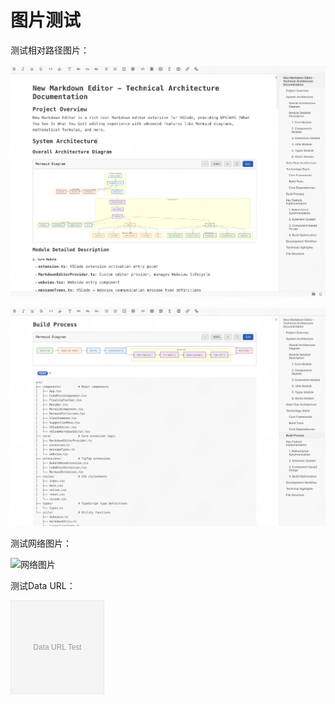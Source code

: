 # 图片测试

测试相对路径图片：

![相对路径图片](./demo1.png)

![绝对路径图片](/demo2.png)

测试网络图片：

![网络图片](https://via.placeholder.com/150)

测试Data URL：

![Data URL](data:image/svg+xml;base64,PHN2ZyB3aWR0aD0iMTUwIiBoZWlnaHQ9IjE1MCIgeG1sbnM9Imh0dHA6Ly93d3cudzMub3JnLzIwMDAvc3ZnIj4KICA8cmVjdCB3aWR0aD0iMTAwJSIgaGVpZ2h0PSIxMDAlIiBmaWxsPSIjZjVmNWY1IiBzdHJva2U9IiNkZGQiIHN0cm9rZS13aWR0aD0iMSIvPgogIDx0ZXh0IHg9IjUwJSIgeT0iNTAlIiB0ZXh0LWFuY2hvcj0ibWlkZGxlIiBkeT0iLjNlbSIgZmlsbD0iIzk5OSIgZm9udC1mYW1pbHk9InNhbnMtc2VyaWYiIGZvbnQtc2l6ZT0iMTIiPkRhdGEgVVJMIFRlc3Q8L3RleHQ+Cjwvc3ZnPgo=)